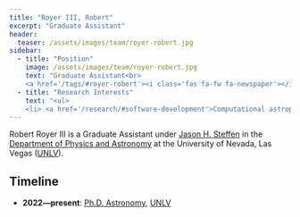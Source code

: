 ```yaml
---
title: "Royer III, Robert"
excerpt: "Graduate Assistant"
header:
  teaser: /assets/images/team/royer-robert.jpg
sidebar:
  - title: "Position"
    image: /assets/images/team/royer-robert.jpg
    text: "Graduate Assistant<br>
    <a href='/tags/#royer-robert'><i class='fas fa-fw fa-newspaper'></i>News</a>"
  - title: "Research Interests"
    text: "<ul>
    <li> <a href='/research/#software-development'>Computational astrophysics</a>"
---
```

Robert Royer III is a Graduate Assistant under [Jason H. Steffen](/team/steffen-jason/) in the <a href='https://www.physics.unlv.edu/' target='_blank'>Department of Physics and Astronomy</a> at the University of Nevada, Las Vegas (<a href='https://www.unlv.edu/' target='_blank'>UNLV</a>).


## Timeline
- __2022—present__: <a href='https://www.unlv.edu/degree/phd-astronomy' target='_blank'>Ph.D. Astronomy</a>, <a href='https://www.unlv.edu/' target='_blank'>UNLV</a>
